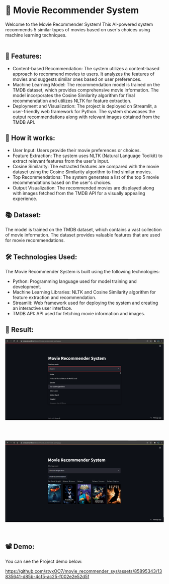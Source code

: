 
# 🎥 Movie Recommender System

Welcome to the Movie Recommender System! This AI-powered system recommends 5 similar types of movies based on user's choices using machine learning techniques. </br>
</br>

## 🚀 Features: </br>
* Content-based Recommendation: The system utilizes a content-based approach to recommend movies to users. It analyzes the features of movies and suggests similar ones based on user preferences. </br>
* Machine Learning Model: The recommendation model is trained on the TMDB dataset, which provides comprehensive movie information. The model incorporates the Cosine Similarity algorithm for final recommendation and utilizes NLTK for feature extraction. </br>
* Deployment and Visualization: The project is deployed on Streamlit, a user-friendly web framework for Python. The system showcases the output recommendations along with relevant images obtained from the TMDB API. </br>

## 📖 How it works: </br>
* User Input: Users provide their movie preferences or choices. </br>
* Feature Extraction: The system uses NLTK (Natural Language Toolkit) to extract relevant features from the user's input. </br>
* Cosine Similarity: The extracted features are compared with the movie dataset using the Cosine Similarity algorithm to find similar movies. </br>
* Top Recommendations: The system generates a list of the top 5 movie recommendations based on the user's choices. </br>
* Output Visualization: The recommended movies are displayed along with images fetched from the TMDB API for a visually appealing experience. </br>

## 📚 Dataset: </br>
The model is trained on the TMDB dataset, which contains a vast collection of movie information. The dataset provides valuable features that are used for movie recommendations. </br>

## 🛠️ Technologies Used: </br>
The Movie Recommender System is built using the following technologies: </br>
* Python: Programming language used for model training and development. </br>
* Machine Learning Libraries: NLTK and Cosine Similarity algorithm for feature extraction and recommendation. </br>
* Streamlit: Web framework used for deploying the system and creating an interactive user interface. </br>
* TMDB API: API used for fetching movie information and images. </br>

## 🎉 Result: </br>
![Screenshot](https://github.com/styxOO7/movie_recommender_sys/blob/master/2.png)

</br>
</br>


![Screenshot](https://github.com/styxOO7/movie_recommender_sys/blob/master/1.png)

</br>

## 📽️ Demo:
You can see the Project demo below: </br>


https://github.com/styxOO7/movie_recommender_sys/assets/85895343/13835641-d85b-4cf5-ac25-f002e2e52d5f



